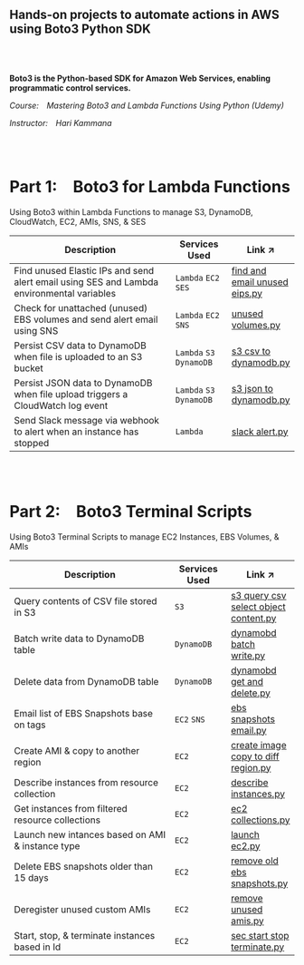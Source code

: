 ## Hands-on projects to automate actions in AWS using Boto3 Python SDK
<br/>
<br/>

**Boto3 is the Python-based SDK for Amazon Web Services, enabling programmatic control services.**

*Course: Mastering Boto3 and Lambda Functions Using Python (Udemy)*

*Instructor: Hari Kammana*

<br/>
<br/>


# Part 1: Boto3 for Lambda Functions
Using Boto3 within Lambda Functions to manage S3, DynamoDB, CloudWatch, EC2, AMIs, SNS, & SES


<table>
    <thead>
        <tr>
            <th>Description</th>
            <th>Services Used</th>
            <th>Link ↗</th>
        </tr>
    </thead>
    <tbody>
        <tr>
            <td width="60%">Find unused Elastic IPs and send alert email using SES and Lambda environmental variables</td>
            <td width="20%"><code>Lambda</code> <code>EC2</code> <code>SES</code></td>
            <td width="20%" ><a href="https://github.com/williamlewis/boto3-lambda-funcs/blob/main/01%20-%20Boto3%20Lambda%20Functions/find_and_email_unused_eips.py">find and email unused eips.py</a></td>
        </tr>
        <tr>
            <td width="60%">Check for unattached (unused) EBS volumes and send alert email using SNS</td>
            <td width="20%"><code>Lambda</code> <code>EC2</code> <code>SNS</code></td>
            <td width="20%"><a href="https://github.com/williamlewis/boto3-lambda-funcs/blob/main/01%20-%20Boto3%20Lambda%20Functions/unused_volumes.py">unused volumes.py</a></td>
        </tr>
        <tr>
            <td width="60%">Persist CSV data to DynamoDB when file is uploaded to an S3 bucket</td>
            <td width="20%"><code>Lambda</code> <code>S3</code> <code>DynamoDB</code></td>
            <td width="20%"><a href="https://github.com/williamlewis/boto3-lambda-funcs/blob/main/01%20-%20Boto3%20Lambda%20Functions/s3_csv_to_dynamodb.py">s3 csv to dynamodb.py</a></td>
        </tr>
        <tr>
            <td width="60%">Persist JSON data to DynamoDB when file upload triggers a CloudWatch log event</td>
            <td width="20%"><code>Lambda</code> <code>S3</code> <code>DynamoDB</code></td>
            <td width="20%"><a href="https://github.com/williamlewis/boto3-lambda-funcs/blob/main/01%20-%20Boto3%20Lambda%20Functions/s3_json_to_dynamodb.py">s3 json to dynamodb.py</a></td>
        </tr>
        <tr>
            <td width="60%">Send Slack message via webhook to alert when an instance has stopped</td>
            <td width="20%"><code>Lambda</code></td>
            <td width="20%"><a href="https://github.com/williamlewis/boto3-lambda-funcs/blob/main/01%20-%20Boto3%20Lambda%20Functions/slack_alert.py">slack alert.py</a></td>
        </tr>
    </tbody>
</table>

<br/>
<br/>

# Part 2: Boto3 Terminal Scripts
Using Boto3 Terminal Scripts to manage EC2 Instances, EBS Volumes, & AMIs


<table>
    <thead>
        <tr>
            <th>Description</th>
            <th>Services Used</th>
            <th>Link ↗</th>
        </tr>
    </thead>
    <tbody>
        <tr>
            <td width="60%">Query contents of CSV file stored in S3</td>
            <td width="20%"><code>S3</code></td>
            <td width="20%"><a href="https://github.com/williamlewis/boto3-lambda-funcs/blob/main/02%20-%20Boto3%20Terminal%20Scripts/s3_query_csv_select_object_content.py">s3 query csv select object content.py</a></td>
        </tr>
        <tr>
            <td width="60%">Batch write data to DynamoDB table</td>
            <td width="20%"><code>DynamoDB</code></td>
            <td width="20%"><a href="https://github.com/williamlewis/boto3-lambda-funcs/blob/main/02%20-%20Boto3%20Terminal%20Scripts/dynamobd_batch_write.py">dynamobd batch write.py</a></td>
        </tr>
        <tr>
            <td width="60%">Delete data from DynamoDB table</td>
            <td width="20%"><code>DynamoDB</code></td>
            <td width="20%"><a href="https://github.com/williamlewis/boto3-lambda-funcs/blob/main/02%20-%20Boto3%20Terminal%20Scripts/dynamobd_get_and_delete.py">dynamobd get and delete.py</a></td>
        </tr>
        <tr>
            <td width="60%">Email list of EBS Snapshots base on tags</td>
            <td width="20%"><code>EC2</code> <code>SNS</code></td>
            <td width="20%"><a href="https://github.com/williamlewis/boto3-lambda-funcs/blob/main/02%20-%20Boto3%20Terminal%20Scripts/ebs_snapshots_email.py">ebs snapshots email.py</a></td>
        </tr>
        <tr>
            <td width="60%">Create AMI & copy to another region</td>
            <td width="20%"><code>EC2</code></td>
            <td width="20%"><a href="https://github.com/williamlewis/boto3-lambda-funcs/blob/main/02%20-%20Boto3%20Terminal%20Scripts/create_image_copy_to_diff_region.py">create image copy to diff region.py</a></td>
        </tr>
        <tr>
            <td width="60%">Describe instances from resource collection</td>
            <td width="20%"><code>EC2</code></td>
            <td width="20%"><a href="https://github.com/williamlewis/boto3-lambda-funcs/blob/main/02%20-%20Boto3%20Terminal%20Scripts/describe_instances.py">describe instances.py</a></td>
        </tr>
        <tr>
            <td width="60%">Get instances from filtered resource collections</td>
            <td width="20%"><code>EC2</code></td>
            <td width="20%"><a href="https://github.com/williamlewis/boto3-lambda-funcs/blob/main/02%20-%20Boto3%20Terminal%20Scripts/ec2_collections.py">ec2 collections.py</a></td>
        </tr>
        <tr>
            <td width="60%">Launch new intances based on AMI & instance type</td>
            <td width="20%"><code>EC2</code></td>
            <td width="20%"><a href="https://github.com/williamlewis/boto3-lambda-funcs/blob/main/02%20-%20Boto3%20Terminal%20Scripts/launch_ec2.py">launch ec2.py</a></td>
        </tr>
        <tr>
            <td width="60%">Delete EBS snapshots older than 15 days</td>
            <td width="20%"><code>EC2</code></td>
            <td width="20%"><a href="https://github.com/williamlewis/boto3-lambda-funcs/blob/main/02%20-%20Boto3%20Terminal%20Scripts/remove_old_ebs_snapshots.py">remove old ebs snapshots.py</a></td>
        </tr>
        <tr>
            <td width="60%">Deregister unused custom AMIs</td>
            <td width="20%"><code>EC2</code></td>
            <td width="20%"><a href="https://github.com/williamlewis/boto3-lambda-funcs/blob/main/02%20-%20Boto3%20Terminal%20Scripts/remove_unused_amis.py">remove unused amis.py</a></td>
        </tr>
        <tr>
            <td width="60%">Start, stop, & terminate instances based in Id</td>
            <td width="20%"><code>EC2</code></td>
            <td width="20%"><a href="https://github.com/williamlewis/boto3-lambda-funcs/blob/main/02%20-%20Boto3%20Terminal%20Scripts/sec_start_stop_terminate.py">sec start stop terminate.py</a></td>
        </tr>
    </tbody>
</table>
